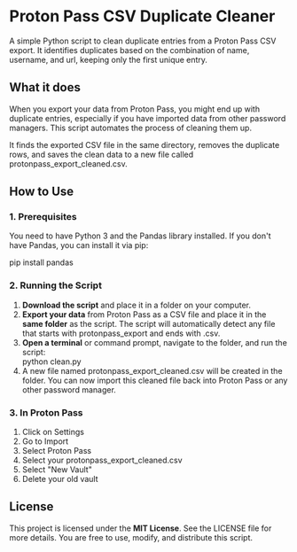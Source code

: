 # **Proton Pass CSV Duplicate Cleaner**

A simple Python script to clean duplicate entries from a Proton Pass CSV export. It identifies duplicates based on the combination of name, username, and url, keeping only the first unique entry.

## **What it does**

When you export your data from Proton Pass, you might end up with duplicate entries, especially if you have imported data from other password managers. This script automates the process of cleaning them up.

It finds the exported CSV file in the same directory, removes the duplicate rows, and saves the clean data to a new file called protonpass\_export\_cleaned.csv.

## **How to Use**

### **1\. Prerequisites**

You need to have Python 3 and the Pandas library installed. If you don't have Pandas, you can install it via pip:

pip install pandas

### **2\. Running the Script**

1. **Download the script** and place it in a folder on your computer.  
2. **Export your data** from Proton Pass as a CSV file and place it in the **same folder** as the script. The script will automatically detect any file that starts with protonpass\_export and ends with .csv.  
3. **Open a terminal** or command prompt, navigate to the folder, and run the script:  
   python clean.py
4. A new file named protonpass\_export\_cleaned.csv will be created in the folder. You can now import this cleaned file back into Proton Pass or any other password manager.

### **3\. In Proton Pass**

1. Click on Settings
2. Go to Import
3. Select Proton Pass
4. Select your protonpass\_export\_cleaned.csv
5. Select "New Vault"
6. Delete your old vault


## **License**

This project is licensed under the **MIT License**. See the LICENSE file for more details. You are free to use, modify, and distribute this script.